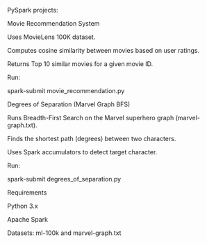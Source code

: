 
 
 
 
 PySpark projects:

 Movie Recommendation System

Uses MovieLens 100K
 dataset.

Computes cosine similarity between movies based on user ratings.

Returns Top 10 similar movies for a given movie ID.

Run:

spark-submit movie_recommendation.py

 Degrees of Separation (Marvel Graph BFS)

Runs Breadth-First Search on the Marvel superhero graph (marvel-graph.txt).

Finds the shortest path (degrees) between two characters.

Uses Spark accumulators to detect target character.

Run:

spark-submit degrees_of_separation.py

Requirements

Python 3.x

Apache Spark

Datasets: ml-100k and marvel-graph.txt

